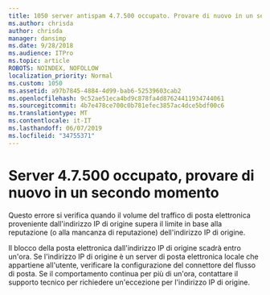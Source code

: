 ```yaml
---
title: 1050 server antispam 4.7.500 occupato. Provare di nuovo in un secondo momento da [XXX.XXX.XXX.XXX]
ms.author: chrisda
author: chrisda
manager: dansimp
ms.date: 9/28/2018
ms.audience: ITPro
ms.topic: article
ROBOTS: NOINDEX, NOFOLLOW
localization_priority: Normal
ms.custom: 1050
ms.assetid: a97b7845-4884-4d99-bab6-52539603cab2
ms.openlocfilehash: 9c52ae51eca4bd9c878fa4d87624411934744061
ms.sourcegitcommit: 4b7e478ce700c0b781efec3857ac4dce5bdf00c6
ms.translationtype: MT
ms.contentlocale: it-IT
ms.lasthandoff: 06/07/2019
ms.locfileid: "34755371"
---
```

# <a name="47500-server-busy-please-try-again-later"></a>Server 4.7.500 occupato, provare di nuovo in un secondo momento

Questo errore si verifica quando il volume del traffico di posta elettronica proveniente dall'indirizzo IP di origine supera il limite in base alla reputazione (o alla mancanza di reputazione) dell'indirizzo IP di origine.

Il blocco della posta elettronica dall'indirizzo IP di origine scadrà entro un'ora. Se l'indirizzo IP di origine è un server di posta elettronica locale che appartiene all'utente, verificare la configurazione del connettore del flusso di posta. Se il comportamento continua per più di un'ora, contattare il supporto tecnico per richiedere un'eccezione per l'indirizzo IP di origine.
